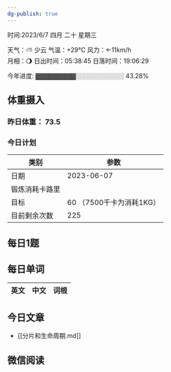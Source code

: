 ```yaml
---
dg-publish: true
---
```



时间:2023/6/7 四月 二十 星期三

天气：⛅️  少云 气温：+29°C 风力：←11km/h  
月相：🌖 日出时间：05:38:45 日落时间：19:06:29

今年进度: ▓▓▓▓▓▓▓▓▓░░░░░░░░░░░ 43.28%

## 体重摄入

### 昨日体重： 73.5
### 今日计划

| 类别           | 参数                    |
| -------------- | ----------------------- |
| 日期           | 2023-06-07               |
| 锻炼消耗卡路里 | |
| 目标           | 60      （7500千卡为消耗1KG）                |
| 目前剩余次数               |        225                  |


## 每日1题



## 每日单词

| 英文       | 中文       |词根|
| ---------- | ---------- | ---|


## 今日文章

- [[分片和生命周期.md]]

## 微信阅读

<!-- start of weread -->


<!-- end of weread -->
